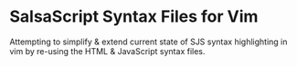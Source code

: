 SalsaScript Syntax Files for Vim
================================

Attempting to simplify & extend current state of SJS syntax highlighting
in vim by re-using the HTML & JavaScript syntax files.
